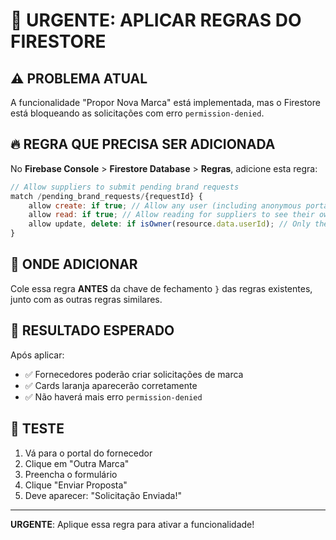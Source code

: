 # 🚨 URGENTE: APLICAR REGRAS DO FIRESTORE

## ⚠️ PROBLEMA ATUAL
A funcionalidade "Propor Nova Marca" está implementada, mas o Firestore está bloqueando as solicitações com erro `permission-denied`.

## 🔥 REGRA QUE PRECISA SER ADICIONADA

No **Firebase Console** > **Firestore Database** > **Regras**, adicione esta regra:

```javascript
// Allow suppliers to submit pending brand requests
match /pending_brand_requests/{requestId} {
    allow create: if true; // Allow any user (including anonymous portal users) to create a brand request
    allow read: if true; // Allow reading for suppliers to see their own requests
    allow update, delete: if isOwner(resource.data.userId); // Only the quotation owner can approve/reject
}
```

## 📍 ONDE ADICIONAR

Cole essa regra **ANTES** da chave de fechamento `}` das regras existentes, junto com as outras regras similares.

## 🚀 RESULTADO ESPERADO

Após aplicar:
- ✅ Fornecedores poderão criar solicitações de marca
- ✅ Cards laranja aparecerão corretamente
- ✅ Não haverá mais erro `permission-denied`

## 🎯 TESTE

1. Vá para o portal do fornecedor
2. Clique em "Outra Marca"
3. Preencha o formulário
4. Clique "Enviar Proposta"
5. Deve aparecer: "Solicitação Enviada!"

---
**URGENTE**: Aplique essa regra para ativar a funcionalidade!